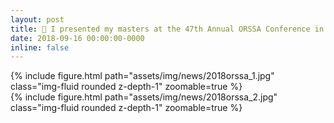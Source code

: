 ```yaml
---
layout: post
title: 🎤 I presented my masters at the 47th Annual ORSSA Conference in Pretoria
date: 2018-09-16 00:00:00-0000
inline: false
---
```


<div class="row mt-3">
    <div class="col-sm mt-3 mt-md-0">
        {% include figure.html path="assets/img/news/2018orssa_1.jpg" class="img-fluid rounded z-depth-1" zoomable=true %}
    </div>
    <div class="col-sm mt-3 mt-md-0">
        {% include figure.html path="assets/img/news/2018orssa_2.jpg" class="img-fluid rounded z-depth-1" zoomable=true %}
    </div>
</div>

